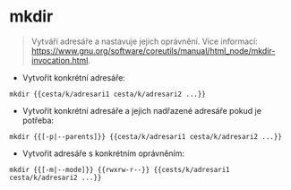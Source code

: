 # mkdir

> Vytváří adresáře a nastavuje jejich oprávnění.
> Více informací: <https://www.gnu.org/software/coreutils/manual/html_node/mkdir-invocation.html>.

- Vytvořit konkrétní adresáře:

`mkdir {{cesta/k/adresari1 cesta/k/adresari2 ...}}`

- Vytvořit konkrétní adresáře a jejich nadřazené adresáře pokud je potřeba:

`mkdir {{[-p|--parents]}} {{cesta/k/adresari1 cesta/k/adresari2 ...}}`

- Vytvořit adresáře s konkrétním oprávněním:

`mkdir {{[-m|--mode]}} {{rwxrw-r--}} {{cests/k/adresari1 cesta/k/adresari2 ...}}`
